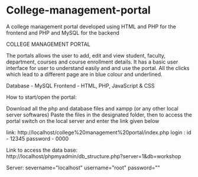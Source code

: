 # College-management-portal
A college management portal developed using HTML and PHP for the frontend and PHP and MySQL for the backend

COLLEGE MANAGEMENT PORTAL

The portals allows the user to add, edit and view student, faculty, department, courses and course enrollment details. It has a basic user interface for user to understand easily and and use the portal.
All the clicks which lead to a different page are in blue colour and underlined.

Database - MySQL
Frontend - HTML, PHP, JavaScript & CSS


How to start/open the portal:

Download all the php and database files and xampp (or any other local server softwares)
Paste the files in the designated folder, then to access the portal switch on the local server and enter the link given below


link:
	http://localhost/college%20management%20portal/index.php
login :
	id - 12345
	password - 0000

Link to access the data base:
	http://localhost/phpmyadmin/db_structure.php?server=1&db=workshop

Server:
	severname="localhost"
	username="root"
	password=""
